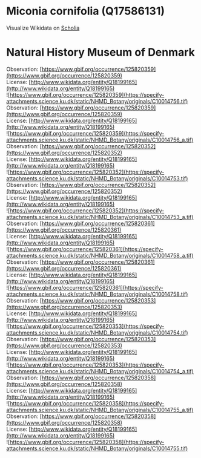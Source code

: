 
Miconia cornifolia (Q17586131)
==============================
  
Visualize Wikidata on [Scholia](https://scholia.toolforge.org/taxon/Q17586131)
# Natural History Museum of Denmark
  
Observation: [https://www.gbif.org/occurrence/125820359](https://www.gbif.org/occurrence/125820359)  
License: [http://www.wikidata.org/entity/Q18199165](http://www.wikidata.org/entity/Q18199165)  
![https://www.gbif.org/occurrence/125820359](https://specify-attachments.science.ku.dk/static/NHMD_Botany/originals/C10014756.tif)  
Observation: [https://www.gbif.org/occurrence/125820359](https://www.gbif.org/occurrence/125820359)  
License: [http://www.wikidata.org/entity/Q18199165](http://www.wikidata.org/entity/Q18199165)  
![https://www.gbif.org/occurrence/125820359](https://specify-attachments.science.ku.dk/static/NHMD_Botany/originals/C10014756_a.tif)  
Observation: [https://www.gbif.org/occurrence/125820352](https://www.gbif.org/occurrence/125820352)  
License: [http://www.wikidata.org/entity/Q18199165](http://www.wikidata.org/entity/Q18199165)  
![https://www.gbif.org/occurrence/125820352](https://specify-attachments.science.ku.dk/static/NHMD_Botany/originals/C10014753.tif)  
Observation: [https://www.gbif.org/occurrence/125820352](https://www.gbif.org/occurrence/125820352)  
License: [http://www.wikidata.org/entity/Q18199165](http://www.wikidata.org/entity/Q18199165)  
![https://www.gbif.org/occurrence/125820352](https://specify-attachments.science.ku.dk/static/NHMD_Botany/originals/C10014753_a.tif)  
Observation: [https://www.gbif.org/occurrence/125820361](https://www.gbif.org/occurrence/125820361)  
License: [http://www.wikidata.org/entity/Q18199165](http://www.wikidata.org/entity/Q18199165)  
![https://www.gbif.org/occurrence/125820361](https://specify-attachments.science.ku.dk/static/NHMD_Botany/originals/C10014758_a.tif)  
Observation: [https://www.gbif.org/occurrence/125820361](https://www.gbif.org/occurrence/125820361)  
License: [http://www.wikidata.org/entity/Q18199165](http://www.wikidata.org/entity/Q18199165)  
![https://www.gbif.org/occurrence/125820361](https://specify-attachments.science.ku.dk/static/NHMD_Botany/originals/C10014758.tif)  
Observation: [https://www.gbif.org/occurrence/125820353](https://www.gbif.org/occurrence/125820353)  
License: [http://www.wikidata.org/entity/Q18199165](http://www.wikidata.org/entity/Q18199165)  
![https://www.gbif.org/occurrence/125820353](https://specify-attachments.science.ku.dk/static/NHMD_Botany/originals/C10014754.tif)  
Observation: [https://www.gbif.org/occurrence/125820353](https://www.gbif.org/occurrence/125820353)  
License: [http://www.wikidata.org/entity/Q18199165](http://www.wikidata.org/entity/Q18199165)  
![https://www.gbif.org/occurrence/125820353](https://specify-attachments.science.ku.dk/static/NHMD_Botany/originals/C10014754_a.tif)  
Observation: [https://www.gbif.org/occurrence/125820358](https://www.gbif.org/occurrence/125820358)  
License: [http://www.wikidata.org/entity/Q18199165](http://www.wikidata.org/entity/Q18199165)  
![https://www.gbif.org/occurrence/125820358](https://specify-attachments.science.ku.dk/static/NHMD_Botany/originals/C10014755_a.tif)  
Observation: [https://www.gbif.org/occurrence/125820358](https://www.gbif.org/occurrence/125820358)  
License: [http://www.wikidata.org/entity/Q18199165](http://www.wikidata.org/entity/Q18199165)  
![https://www.gbif.org/occurrence/125820358](https://specify-attachments.science.ku.dk/static/NHMD_Botany/originals/C10014755.tif)